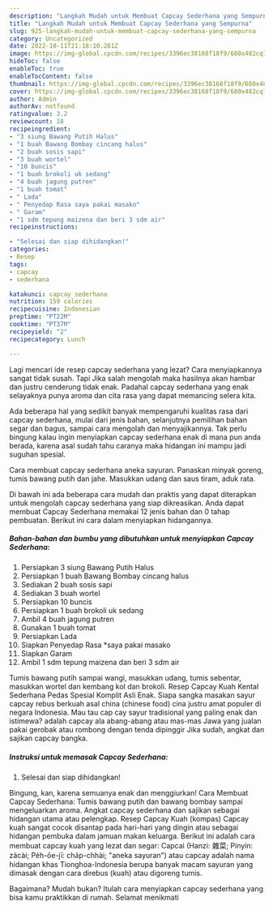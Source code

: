```yaml
---
description: "Langkah Mudah untuk Membuat Capcay Sederhana yang Sempurna"
title: "Langkah Mudah untuk Membuat Capcay Sederhana yang Sempurna"
slug: 925-langkah-mudah-untuk-membuat-capcay-sederhana-yang-sempurna
category: Uncategorized
date: 2022-10-11T21:18:10.261Z
image: https://img-global.cpcdn.com/recipes/3396ec38168f18f9/680x482cq70/capcay-sederhana-foto-resep-utama.jpg
hideToc: false
enableToc: true
enableTocContent: false
thumbnail: https://img-global.cpcdn.com/recipes/3396ec38168f18f9/680x482cq70/capcay-sederhana-foto-resep-utama.jpg
cover: https://img-global.cpcdn.com/recipes/3396ec38168f18f9/680x482cq70/capcay-sederhana-foto-resep-utama.jpg
author: Admin
authorAv: notfound
ratingvalue: 3.2
reviewcount: 18
recipeingredient:
- "3 siung Bawang Putih Halus"
- "1 buah Bawang Bombay cincang halus"
- "2 buah sosis sapi"
- "3 buah wortel"
- "10 buncis"
- "1 buah brokoli uk sedang"
- "4 buah jagung putren"
- "1 buah tomat"
- " Lada"
- " Penyedap Rasa saya pakai masako"
- " Garam"
- "1 sdm tepung maizena dan beri 3 sdm air"
recipeinstructions:

- "Selesai dan siap dihidangkan!"
categories:
- Resep
tags:
- capcay
- sederhana

katakunci: capcay sederhana 
nutrition: 159 calories
recipecuisine: Indonesian
preptime: "PT22M"
cooktime: "PT37M"
recipeyield: "2"
recipecategory: Lunch

---
```



Lagi mencari ide resep capcay sederhana yang lezat? Cara menyiapkannya sangat tidak susah. Tapi Jika salah mengolah maka hasilnya akan hambar dan justru cenderung tidak enak. Padahal capcay sederhana yang enak selayaknya punya aroma dan cita rasa yang dapat memancing selera kita.


Ada beberapa hal yang sedikit banyak mempengaruhi kualitas rasa dari capcay sederhana, mulai dari jenis bahan, selanjutnya pemilihan bahan segar dan bagus, sampai cara mengolah dan menyajikannya. Tak perlu bingung kalau ingin menyiapkan capcay sederhana enak di mana pun anda berada, karena asal sudah tahu caranya maka hidangan ini mampu jadi suguhan spesial.

Cara membuat capcay sederhana aneka sayuran. Panaskan minyak goreng, tumis bawang putih dan jahe. Masukkan udang dan saus tiram, aduk rata.


Di bawah ini ada beberapa cara mudah dan praktis yang dapat diterapkan untuk mengolah capcay sederhana yang siap dikreasikan. Anda dapat membuat Capcay Sederhana memakai 12 jenis bahan dan 0 tahap pembuatan. Berikut ini cara dalam menyiapkan hidangannya.

<!--inarticleads1-->

##### Bahan-bahan dan bumbu yang dibutuhkan untuk menyiapkan Capcay Sederhana:

1. Persiapkan 3 siung Bawang Putih Halus
1. Persiapkan 1 buah Bawang Bombay cincang halus
1. Sediakan 2 buah sosis sapi
1. Sediakan 3 buah wortel
1. Persiapkan 10 buncis
1. Persiapkan 1 buah brokoli uk sedang
1. Ambil 4 buah jagung putren
1. Gunakan 1 buah tomat
1. Persiapkan  Lada
1. Siapkan  Penyedap Rasa *saya pakai masako
1. Siapkan  Garam
1. Ambil 1 sdm tepung maizena dan beri 3 sdm air


Tumis bawang putih sampai wangi, masukkan udang, tumis sebentar, masukkan wortel dan kembang kol dan brokoli. Resep Capcay Kuah Kental Sederhana Pedas Spesial Komplit Asli Enak. Siapa sangka masakan sayur capcay rebus berkuah asal china (chinese food) cina justru amat populer di negara Indonesia. Mau tau cap cay sayur tradisional yang paling enak dan istimewa? adalah capcay ala abang-abang atau mas-mas Jawa yang jualan pakai gerobak atau rombong dengan tenda dipinggir Jika sudah, angkat dan sajikan capcay bangka. 

<!--inarticleads2-->

##### Instruksi untuk memasak Capcay Sederhana:


1. Selesai dan siap dihidangkan!

Bingung, kan, karena semuanya enak dan menggiurkan! Cara Membuat Capcay Sederhana: Tumis bawang putih dan bawang bombay sampai mengeluarkan aroma. Angkat capcay sederhana dan sajikan sebagai hidangan utama atau pelengkap. Resep Capcay Kuah (kompas) Capcay kuah sangat cocok disantap pada hari-hari yang dingin atau sebagai hidangan pembuka dalam jamuan makan keluarga. Berikut ini adalah cara membuat capcay kuah yang lezat dan segar: Capcai (Hanzi: 雜菜; Pinyin: zácài; Pe̍h-ōe-jī: cha̍p-chhài; &#34;aneka sayuran&#34;) atau capcay adalah nama hidangan khas Tionghoa-Indonesia berupa banyak macam sayuran yang dimasak dengan cara direbus (kuah) atau digoreng tumis. 

Bagaimana? Mudah bukan? Itulah cara menyiapkan capcay sederhana yang bisa kamu praktikkan di rumah. Selamat menikmati
